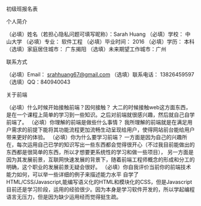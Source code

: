 初级班报名表

个人简介

（必填）姓名（若担心隐私问题可填写昵称）：Sarah Huang
（必填）学校： 中山大学
（必填）专业： 软件工程
（必填）毕业时间： 2016
（必填）学历： 本科
（选填）家庭居住城市： 广东揭阳
（选填）未来期望工作城市：广州

联系方式

（必填）Email： srahhuang67@gmail.com
（选填）联系电话： 13826459597
（选填）QQ：840940043

关于前端

（必填）什么时候开始接触前端？因何接触？
大二的时候接触web这方面东西，是在一个课程上简单的学习到一些知识。之后对前端就很感兴趣，然后就自己自学前端了。
（必填）你理解的前端是做些什么事情？
我所理解的前端就是在满足用户需求的前提下能将其功能流程更加流畅生动呈现给用户，使得网站前台能给用户带来更好的体验。
（必填）你为什么要学习前端？
一方面是因为自己的兴趣所在，每次运用自己已学的知识写出一些东西都会觉得很开心（不过我目前能做出的东西都是很简单的东西，所以才想要更系统性的学习和做一些项目），
另一方面是因为其发展前景，互联网快速发展的背景下，随着前端工程师概念的形成和分工的明确，这个职业的发展前景无疑会很好。
（必填）你自我评价当前你的前端技术能力如何，可以举一些详细的例子来描述能力水平
自学了HTML/CSS/Javascript,能编写语义化的HTML和模块化的CSS，但是Javascript目前还是学习阶段，运用的经验很少。因为本身是学习软件开发的，所以学起编程语言无压力，但是因为缺少运用经而觉得挺生疏。

